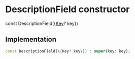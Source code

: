


# DescriptionField constructor






const
DescriptionField(\{[Key](https://api.flutter.dev/flutter/foundation/Key-class.html)? key\})





## Implementation

```dart
const DescriptionField(\{Key? key\}) : super(key: key);
```







